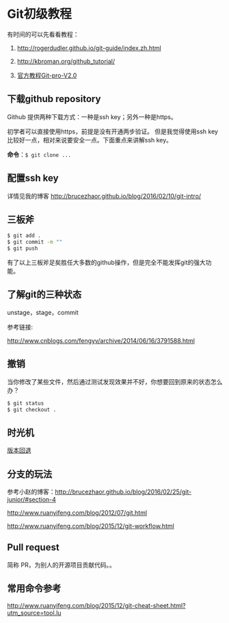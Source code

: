 # Git初级教程

有时间的可以先看看教程：

1. http://rogerdudler.github.io/git-guide/index.zh.html

2. http://kbroman.org/github_tutorial/

3. [官方教程Git-pro-V2.0](https://git-scm.com/book/zh/v2)

## 下载github repository

Github 提供两种下载方式：一种是ssh key；另外一种是https。

初学者可以直接使用https，前提是没有开通两步验证。
但是我觉得使用ssh key 比较好一点，相对来说要安全一点。下面重点来讲解ssh key。

**命令**：`$ git clone ...`

## 配置ssh key

详情见我的博客
http://brucezhaor.github.io/blog/2016/02/10/git-intro/

## 三板斧

```bash
$ git add .
$ git commit -m ""
$ git push
```
有了以上三板斧足矣胜任大多数的github操作，但是完全不能发挥git的强大功能。

## 了解git的三种状态

unstage，stage，commit

参考链接:

http://www.cnblogs.com/fengyv/archive/2014/06/16/3791588.html

## 撤销

当你修改了某些文件，然后通过测试发现效果并不好，你想要回到原来的状态怎么办？

```bash
$ git status
$ git checkout .
```

## 时光机

[版本回退](http://www.liaoxuefeng.com/wiki/0013739516305929606dd18361248578c67b8067c8c017b000/0013744142037508cf42e51debf49668810645e02887691000)

## 分支的玩法

参考小赵的博客：http://brucezhaor.github.io/blog/2016/02/25/git-junior/#section-4

http://www.ruanyifeng.com/blog/2012/07/git.html

http://www.ruanyifeng.com/blog/2015/12/git-workflow.html

## Pull request

简称 PR，为别人的开源项目贡献代码。。

## 常用命令参考

http://www.ruanyifeng.com/blog/2015/12/git-cheat-sheet.html?utm_source=tool.lu
